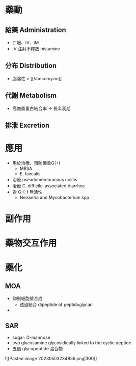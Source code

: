 # 藥動
## 給藥 Administration
- 口服、IV、IM
- IV 注射不釋放 histamine
## 分布 Distribution
- 脂溶性 > [[Vancomycin]] 
## 代謝 Metabolism
- 高血漿蛋白結合率 $\rightarrow$ 長半衰期
## 排泄 Excretion
# 應用
- 用於治療、預防嚴重G(+)
	- MRSA
	- E. faecalis
- 治療 pseudomembranous colitis
- 治療 C. difficile-associated diarrhea
- 對 G-(-) 無活性
	- Neisseria and Mycobacterium spp
# 副作用
# 藥物交互作用
# 藥化
## MOA
- 抑制細胞壁合成
	- 透過結合 dipeptide of peptidoglycan
- 
## SAR
- sugar: D-mannose
- two glucosamine glycosidically linked to the cyclic peptide
- 五個 glycopeptide 混合物


![[Pasted image 20230503234856.png|300]]